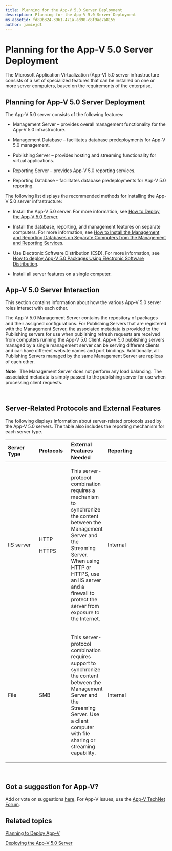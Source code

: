 ```yaml
---
title: Planning for the App-V 5.0 Server Deployment
description: Planning for the App-V 5.0 Server Deployment
ms.assetid: fd89b324-3961-471a-ad90-c8f9ae7a8155
author: jamiejdt
---
```


# Planning for the App-V 5.0 Server Deployment


The Microsoft Application Virtualization (App-V) 5.0 server infrastructure consists of a set of specialized features that can be installed on one or more server computers, based on the requirements of the enterprise.

## Planning for App-V 5.0 Server Deployment


The App-V 5.0 server consists of the following features:

-   Management Server – provides overall management functionality for the App-V 5.0 infrastructure.

-   Management Database – facilitates database predeployments for App-V 5.0 management.

-   Publishing Server – provides hosting and streaming functionality for virtual applications.

-   Reporting Server – provides App-V 5.0 reporting services.

-   Reporting Database – facilitates database predeployments for App-V 5.0 reporting.

The following list displays the recommended methods for installing the App-V 5.0 server infrastructure:

-   Install the App-V 5.0 server. For more information, see [How to Deploy the App-V 5.0 Server](how-to-deploy-the-app-v-50-server-50sp3.md).

-   Install the database, reporting, and management features on separate computers. For more information, see [How to Install the Management and Reporting Databases on Separate Computers from the Management and Reporting Services](how-to-install-the-management-and-reporting-databases-on-separate-computers-from-the-management-and-reporting-services.md).

-   Use Electronic Software Distribution (ESD). For more information, see [How to deploy App-V 5.0 Packages Using Electronic Software Distribution](how-to-deploy-app-v-50-packages-using-electronic-software-distribution.md).

-   Install all server features on a single computer.

## <a href="" id="---------app-v-5-0-server-interaction"></a> App-V 5.0 Server Interaction


This section contains information about how the various App-V 5.0 server roles interact with each other.

The App-V 5.0 Management Server contains the repository of packages and their assigned configurations. For Publishing Servers that are registered with the Management Server, the associated metadata is provided to the Publishing servers for use when publishing refresh requests are received from computers running the App-V 5.0 Client. App-V 5.0 publishing servers managed by a single management server can be serving different clients and can have different website names and port bindings. Additionally, all Publishing Servers managed by the same Management Server are replicas of each other.

**Note**  
The Management Server does not perform any load balancing. The associated metadata is simply passed to the publishing server for use when processing client requests.

 

## Server-Related Protocols and External Features


The following displays information about server-related protocols used by the App-V 5.0 servers. The table also includes the reporting mechanism for each server type.

<table>
<colgroup>
<col width="20%" />
<col width="20%" />
<col width="20%" />
<col width="20%" />
<col width="20%" />
</colgroup>
<thead>
<tr class="header">
<th align="left">Server Type</th>
<th align="left">Protocols</th>
<th align="left">External Features Needed</th>
<th align="left">Reporting</th>
<th align="left"></th>
</tr>
</thead>
<tbody>
<tr class="odd">
<td align="left"><p>IIS server</p></td>
<td align="left"><p>HTTP</p>
<p>HTTPS</p></td>
<td align="left"><p>This server-protocol combination requires a mechanism to synchronize the content between the Management Server and the Streaming Server. When using HTTP or HTTPS, use an IIS server and a firewall to protect the server from exposure to the Internet.</p></td>
<td align="left"><p>Internal</p></td>
<td align="left"></td>
</tr>
<tr class="even">
<td align="left"><p>File</p></td>
<td align="left"><p>SMB</p></td>
<td align="left"><p>This server-protocol combination requires support to synchronize the content between the Management Server and the Streaming Server. Use a client computer with file sharing or streaming capability.</p></td>
<td align="left"><p>Internal</p></td>
<td align="left"></td>
</tr>
</tbody>
</table>

 

## Got a suggestion for App-V?


Add or vote on suggestions [here](http://appv.uservoice.com/forums/280448-microsoft-application-virtualization). For App-V issues, use the [App-V TechNet Forum](https://social.technet.microsoft.com/Forums/home?forum=mdopappv).

## Related topics


[Planning to Deploy App-V](planning-to-deploy-app-v.md)

[Deploying the App-V 5.0 Server](deploying-the-app-v-50-server.md)

 

 





